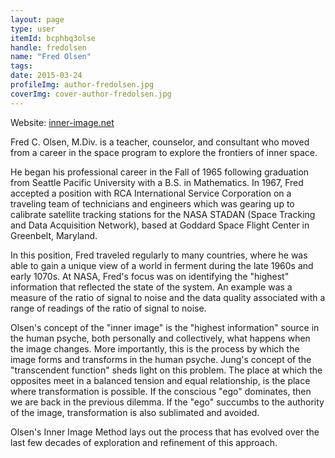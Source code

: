 ```yaml
---
layout: page
type: user
itemId: bcphbq3olse
handle: fredolsen
name: "Fred Olsen"
tags:
date: 2015-03-24
profileImg: author-fredolsen.jpg
coverImg: cover-author-fredolsen.jpg
---
```


Website: [inner-image.net](http://www.inner-image.net/fred-olsen.php)

Fred C. Olsen, M.Div. is a teacher, counselor, and consultant who moved from a career in the space program to explore the frontiers of inner space. 

He began his professional career in the Fall of 1965 following graduation from Seattle Pacific University with a B.S. in Mathematics. In 1967, Fred accepted a position with RCA International Service Corporation on a traveling team of technicians and engineers which was gearing up to calibrate satellite tracking stations for the NASA STADAN (Space Tracking and Data Acquisition Network), based at Goddard Space Flight Center in Greenbelt, Maryland.

In this position, Fred traveled regularly to many countries, where he was able to gain a unique view of a world in ferment during the late 1960s and early 1070s. At NASA, Fred's focus was on identifying the "highest" information that reflected the state of the system. An example was a measure of the ratio of signal to noise and the data quality associated with a range of readings of the ratio of signal to noise.

Olsen's concept of the "inner image" is the "highest information" source in the human psyche, both personally and collectively, what happens when the image changes. More importantly, this is the process by which the image forms and transforms in the human psyche. Jung's concept of the "transcendent function" sheds light on this problem.  The place at which the opposites meet in a balanced tension and equal relationship, is the place where transformation is possible.  If the conscious "ego" dominates, then we are back in the previous dilemma.  If the "ego" succumbs to the authority of the image, transformation is also sublimated and avoided.

Olsen's Inner Image Method lays out the process that has evolved over the last few decades of exploration and refinement of this approach.

